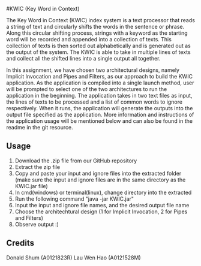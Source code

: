 #KWIC (Key Word in Context)

The Key Word in Context (KWIC) index system is a text processor that reads a string of text and circularly shifts the words in the sentence or phrase. Along this circular shifting process, strings with a keyword as the starting word will be recorded and appended into a collection of texts. This collection of texts is then sorted out alphabetically and is generated out as the output of the system. The KWIC is able to take in multiple lines of texts and collect all the shifted lines into a single output all together.

In this assignment, we have chosen two architectural designs, namely Implicit Invocation and Pipes and Filters, as our approach to build the KWIC application. As the application is compiled into a single launch method, user will be prompted to select one of the two architectures to run the application in the beginning. The application takes in two text files as input, the lines of texts to be processed and a list of common words to ignore respectively. When it runs, the application will generate the outputs into the output file specified as the application. More information and instructions of the application usage will be mentioned below and can also be found in the readme in the git resource.

## Usage

1. Download the .zip file from our GitHub repository
2. Extract the zip file
3. Copy and paste your input and ignore files into the extracted folder (make sure the input and ignore files are in the same directory as the KWIC.jar file)
4. In cmd(windows) or terminal(linux), change directory into the extracted
5. Run the following command "java -jar KWIC.jar"
6. Input the input and ignore file names, and the desired output file name
7. Choose the architechtural design (1 for Implicit Invocation, 2 for Pipes and Filters)
8. Observe output :)

## Credits

Donald Shum (A0121823R)
Lau Wen Hao (A0121528M)